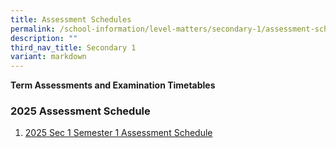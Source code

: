 ```yaml
---
title: Assessment Schedules
permalink: /school-information/level-matters/secondary-1/assessment-schedules/
description: ""
third_nav_title: Secondary 1
variant: markdown
---
```

**Term Assessments and Examination Timetables**  

### 2025 Assessment Schedule

1. [2025 Sec 1 Semester 1 Assessment Schedule](/files/Examination%20Timetables/2025%20Exam%20Timetables/Term%20Assessments/Sec_1_TA1_Schedule.pdf)